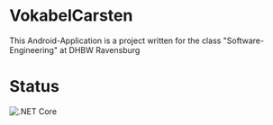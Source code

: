 # VokabelCarsten
This Android-Application is a project written for the class "Software-Engineering" at DHBW Ravensburg

# Status
![.NET Core](https://github.com/SariusRu/VokabelCarsten/workflows/.NET%20Core/badge.svg?branch=master)
